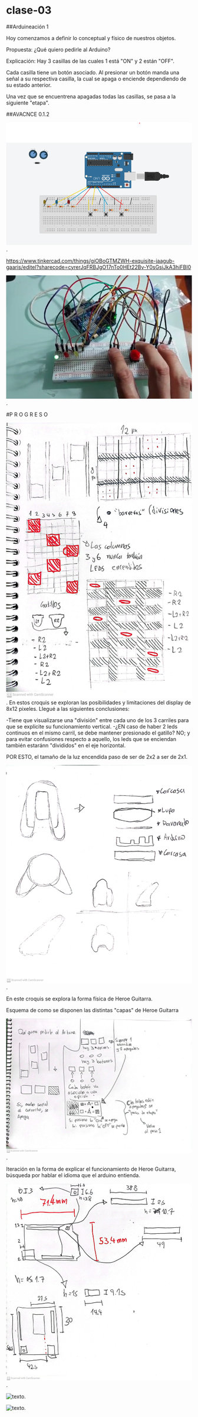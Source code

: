# clase-03
##Arduineación 1

Hoy comenzamos a definir lo conceptual y físico de nuestros objetos.

Propuesta: ¿Qué quiero pedirle al Arduino?



Explicación: Hay 3 casillas de las cuales 1 está "ON" y 2 están "OFF".

Cada casilla tiene un botón asociado. Al presionar un botón manda una señal a su respectiva casilla, la cual se apaga o enciende dependiendo de su estado anterior.

Una vez que se encuentrena apagadas todas las casillas, se pasa a la siguiente "etapa".


##AVACNCE 0.1.2


![texto](./tkcad0.1.2.png).

https://www.tinkercad.com/things/giOBoGTMZWH-exquisite-jaagub-gaaris/editel?sharecode=cyrerJqFRBJgO17nTo0HEt22Bv-Y0sGsiJkA3hiFBI0

![texto](./cableadorela0.1.2.png).



#P R O G R E S O

![texto](./croquis_tux1.jpeg). 
En estos croquis se exploran las posibilidades y limitaciones del display de 8x12 pixeles. Llegué a las siguientes conclusiones:

-Tiene que visualizarse una "división" entre cada uno de los 3 carriles para que se explicite su funcionamiento vertical.
-¿EN caso de haber 2 leds continuos en el mismo carril, se debe mantener presionado el gatillo? NO; y para evitar confusiones respecto a aquello, los leds que se enciendan también estaránn "divididos" en el eje horizontal.

POR ESTO, el tamaño de la luz encendida paso de ser de 2x2 a ser de 2x1.

![texto](./croquis_tux2.jpeg).

En este croquis se explora la forma física de Heroe Guitarra.

Esquema de como se disponen las distintas "capas" de Heroe Guitarra

![texto](./croquis_tux4.jpeg).

Iteración en la forma de explicar el funcionamiento de Heroe Guitarra, búsqueda por hablar el idioma que el arduino entienda.



![texto](./croquis_tux3.jpeg). 



![texto](./side2heGui0.1.0). 

![texto](./side1heGui0.1.0). 
